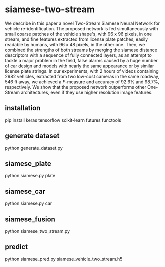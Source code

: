 # siamese-two-stream
We describe in this paper a novel Two-Stream Siamese Neural Network for vehicle re-identification. The proposed network is fed simultaneously with small coarse 
patches of the vehicle shape's, with 96 x 96 pixels, in one stream, and fine features extracted from license plate patches, easily readable by humans, 
with 96 x 48 pixels, in the other one. Then, we combined the strengths of both streams by merging the siamese distance descriptors with a sequence of 
fully connected layers, as an attempt to tackle a major problem in the field, false alarms caused by a huge number of car design and models with nearly the same 
appearance or by similar license plate strings. In our experiments, with 2 hours of videos containing 2982 vehicles, extracted from two low-cost cameras in the 
same roadway, 546 ft away, we achieved a $F$-measure and accuracy of 92.6% and 98.7%, respectively. 
We show that the proposed network outperforms other One-Stream architectures, even if they use higher resolution image features.

## installation
pip install keras tensorflow scikit-learn futures functools

## generate dataset
python generate_dataset.py

## siamese_plate
python siamese.py plate

## siamese_car
python siamese.py car

## siamese_fusion
python siamese_two_stream.py

## predict
python siamese_pred.py siamese_vehicle_two_stream.h5
